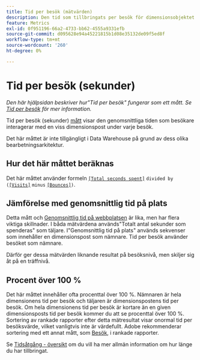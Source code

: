 ```yaml
---
title: Tid per besök (mätvärden)
description: Den tid som tillbringats per besök för dimensionsobjektet.
feature: Metrics
exl-id: 0f951196-66a2-4733-bb62-4555a9331efb
source-git-commit: d095628e94a45221815b1d08e35132de09f5ed8f
workflow-type: tm+mt
source-wordcount: '260'
ht-degree: 0%

---
```


# Tid per besök (sekunder)

*Den här hjälpsidan beskriver hur&quot;Tid per besök&quot; fungerar som ett mått. Se [Tid per besök](../dimensions/time-spent-per-visit.md) för mer information.*

Tid per besök (sekunder) [mått](overview.md) visar den genomsnittliga tiden som besökare interagerar med en viss dimensionspost under varje besök.

Det här måttet är inte tillgängligt i Data Warehouse på grund av dess olika bearbetningsarkitektur.

## Hur det här måttet beräknas

Det här måttet använder formeln [`[Total seconds spent]`](total-seconds-spent.md) `divided by (`[`[Visits]`](visits.md) `minus` [`[Bounces]`](bounces.md)`)`.

## Jämförelse med genomsnittlig tid på plats

Detta mått och [Genomsnittlig tid på webbplatsen](average-time-on-site.md) är lika, men har flera viktiga skillnader. I båda mätvärdena används&quot;Totalt antal sekunder som spenderas&quot; som täljare. I&quot;Genomsnittlig tid på plats&quot; används sekvenser som innehåller en dimensionspost som nämnare. Tid per besök använder besöket som nämnare.

Därför ger dessa mätvärden liknande resultat på besöksnivå, men skiljer sig åt på en träffnivå.

## Procent över 100 %

Det här måttet innehåller ofta procenttal över 100 %. Nämnaren är hela dimensionens tid per besök och täljaren är dimensionspostens tid per besök. Om hela dimensionens tid per besök är kortare än en given dimensionsposts tid per besök kommer du att se procenttal över 100 %. Sortering av rankade rapporter efter detta mätresultat visar onormal tid per besöksvärde, vilket vanligtvis inte är värdefullt. Adobe rekommenderar sortering med ett annat mått, som [Besök](visits.md), i rankade rapporter.

Se [Tidsåtgång - översikt](time-spent.md) om du vill ha mer allmän information om hur länge du har tillbringat.
